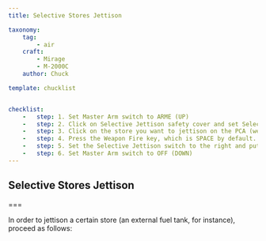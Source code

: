 ```yaml
---
title: Selective Stores Jettison

taxonomy:
    tag:
        - air
    craft:
        - Mirage
        - M-2000C
    author: Chuck

template: chucklist


checklist:
    -   step: 1. Set Master Arm switch to ARME (UP)
    -   step: 2. Click on Selective Jettison safety cover and set Selective Jettison switch to the left position
    -   step: 3. Click on the store you want to jettison on the PCA (we will select the external fuel tank RP). When selected, a yellow “S” caution will appear.
    -   step: 4. Press the Weapon Fire key, which is SPACE by default. Store will be dropped.
    -   step: 5. Set the Selective Jettison switch to the right and put the safety cover back on.
    -   step: 6. Set Master Arm switch to OFF (DOWN)
---
```


## Selective Stores Jettison

===

In order to jettison a certain store (an external fuel tank, for instance), proceed as follows:
